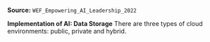 **Source:** `WEF_Empowering_AI_Leadership_2022`

**Implementation of AI: Data Storage**
There are three types of cloud environments: public, private and hybrid.
